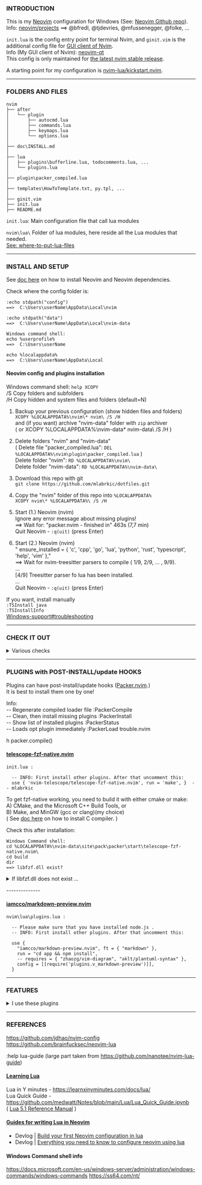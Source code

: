 
### INTRODUCTION

This is my [Neovim](https://neovim.io) configuration for Windows (See: [Neovim Github repo](https://github.com/neovim/neovim)).  
Info:  [neovim/projects](https://github.com/neovim/neovim/projects?type=classic)  ==>  @bfredl, @tjdevries, @mfussenegger, @folke, ...


`init.lua` is the config entry point for terminal Nvim,
and `ginit.vim` is the additional config file for [GUI client of Nvim](https://github.com/neovim/neovim/wiki/Related-projects#gui).  
Info (My GUI client of Nvim): [neovim-qt](https://github.com/equalsraf/neovim-qt)  
This config is only maintained for [the latest nvim stable release](https://github.com/neovim/neovim/releases/tag/stable).  

A starting point for my configuration is [nvim-lua/kickstart.nvim](https://github.com/nvim-lua/kickstart.nvim).  

---

### FOLDERS AND FILES

```
nvim
├── after
│   └── plugin
│       ├── autocmd.lua
│       ├── commands.lua
│       ├── keymaps.lua
│       └── options.lua
│
├── doc\INSTALL.md
│
├── lua
│   ├── plugins\bufferline.lua, todocomments.lua, ...
│   └── plugins.lua
│
├── plugin\packer_compiled.lua
│
├── templates\HowToTemplate.txt, py.tpl, ...
│
├── ginit.vim
├── init.lua
├── README.md

```


`init.lua`: Main configuration file that call lua modules  

`nvim\lua\` Folder of lua modules, here reside all the Lua modules that needed.  
[See: where-to-put-lua-files](https://github.com/nanotee/nvim-lua-guide#where-to-put-lua-files)


---

### INSTALL AND SETUP

See [doc here](nvim/doc/INSTALL.md) on how to install Neovim and Neovim dependencies.

Check where the config folder is:
```
:echo stdpath("config")
==>  C:\Users\userName\AppData\Local\nvim

:echo stdpath("data")
==>  C:\Users\userName\AppData\Local\nvim-data

Windows command shell:
echo %userprofile%
==>  C:\Users\userName

echo %localappdata%
==>  C:\Users\userName\AppData\Local
```

#### Neovim config and plugins installation

Windows command shell:  `help XCOPY`  
/S    Copy folders and subfolders  
/H    Copy hidden and system files and folders (default=N)

1. Backup your previous configuration (show hidden files and folders)  
`XCOPY %LOCALAPPDATA%\nvim\* nvim\ /S /H`  
and (if you want) archive "nvim-data" folder with `zip` archiver  
( or XCOPY %LOCALAPPDATA%\nvim-data\* nvim-data\ /S /H )

2. Delete folders "nvim" and "nvim-data"  
( Delete file "packer_compiled.lua":  `DEL %LOCALAPPDATA%\nvim\plugin\packer_compiled.lua` )  
Delete folder "nvim":  `RD %LOCALAPPDATA%\nvim\`  
Delete folder "nvim-data":  `RD %LOCALAPPDATA%\nvim-data\`  

3. Download this repo with git  
`git clone https://github.com/mlabrkic/dotfiles.git`

4. Copy the "nvim" folder of this repo into `%LOCALAPPDATA%`  
`XCOPY nvim\* %LOCALAPPDATA%\ /S /H`  

5. Start (1.) Neovim (nvim)  
Ignore any error message about missing plugins!  
==> Wait for:   "packer.nvim - finished in" 463s (7,7 min)  
Quit Neovim -  `:q(uit)` (press Enter)

6. Start (2.) Neovim (nvim)  
"  ensure_installed = { 'c', 'cpp', 'go', 'lua', 'python', 'rust', 'typescript', 'help', 'vim' },"  
==> Wait for nvim-treesitter parsers to compile ( 1/9, 2/9, ... , 9/9).  
...  
[4/9] Treesitter parser fo lua has been installed.  
...  
Quit Neovim -  `:q(uit)` (press Enter)

If you want, install manually  
`:TSInstall java`  
`:TSInstallInfo`  
[Windows-support#troubleshooting](https://github.com/nvim-treesitter/nvim-treesitter/wiki/Windows-support#troubleshooting)  


---

### CHECK IT OUT

<details>
<summary>Various checks</summary>

#### LSP check

Open a source file of one of the supported languages with Neovim, and run command "LspInfo" for testing the LSP support.  
`:LspInfo`

#### Keymaps check

```
:echo mapcheck('<F4>', 'n')
:echo hasmapto('set relativenumber!<CR>', 'n')
```

#### Configuration check

Open nvim and run command "checkhealth", you should not see any error in the output (except for the one related to the Python 2 interpreter if don't have it):  
`:checkhealth`

</details>


---

### PLUGINS with POST-INSTALL/update HOOKS

Plugins can have post-install/update hooks ([Packer.nvim](https://github.com/wbthomason/packer.nvim).)  
It is best to install them one by one!

Info:  
-- Regenerate compiled loader file  :PackerCompile  
-- Clean, then install missing plugins  :PackerInstall  
-- Show list of installed plugins  :PackerStatus  
-- Loads opt plugin immediately :PackerLoad trouble.nvim

h packer.compile()



#### [telescope-fzf-native.nvim](https://github.com/nvim-telescope/telescope-fzf-native.nvim)  

```
init.lua :

  -- INFO: First install other plugins. After that uncomment this:
  use { 'nvim-telescope/telescope-fzf-native.nvim', run = 'make', }  -- mlabrkic
```
To get fzf-native working, you need to build it with either cmake or make:  
A) CMake, and the Microsoft C++ Build Tools, or  
B) Make, and MinGW (gcc or clang)(my choice)  
( See [doc here](nvim/doc/INSTALL.md#6-c-compiler) on how to install C compiler. )

Check this after installation:  
```
Windows Command shell:
cd %LOCALAPPDATA%\nvim-data\site\pack\packer\start\telescope-fzf-native.nvim\
cd build
dir
==> libfzf.dll exist?
```

<details>
<summary>If libfzf.dll does not exist ...</summary>

.  
A)
Check for "make" (in Neovim):  
:echo executable("make")  
or  
:lua print(vim.fn.executable('make'))

```
Windows Command shell:
make -v
make -h
```

B)
If you have "make":
```
Windows Command shell:
cd %LOCALAPPDATA%\nvim-data\site\pack\packer\start\telescope-fzf-native.nvim\
dir

make
```

C)
If you don't have a "make":
```
Windows Command shell:
cd %LOCALAPPDATA%\nvim-data\site\pack\packer\start\telescope-fzf-native.nvim\

mkdir build
gcc -O3 -Wall -Werror -fpic -std=gnu99 -shared src/fzf.c -o build/libfzf.dll

-->
telescope-fzf-native.nvim\build\libfzf.dll
```

</details>


\--------------

#### [iamcco/markdown-preview.nvim](https://github.com/iamcco/markdown-preview.nvim)

```
nvim\lua\plugins.lua :

  -- Please make sure that you have installed node.js .
  -- INFO: First install other plugins. After that uncomment this:

  use {
    "iamcco/markdown-preview.nvim", ft = { "markdown" },
    run = "cd app && npm install",
    -- requires = { "zhaozg/vim-diagram", "aklt/plantuml-syntax" },
    config = [[require('plugins.v_markdown-preview')]],
  }
```


---

### FEATURES

<details>
<summary>I use these plugins</summary>

+ Plugin management via [Packer.nvim](https://github.com/wbthomason/packer.nvim).
+ Code, snippet, word auto-completion via [nvim-cmp](https://github.com/hrsh7th/nvim-cmp).
+ Language server protocol (LSP) support via [nvim-lspconfig](https://github.com/neovim/nvim-lspconfig).
+ Git integration via [vim-fugitive](https://github.com/tpope/vim-fugitive).
+ [gitsigns](https://github.com/lewis6991/gitsigns.nvim) - Super fast git decorations implemented purely in lua/teal
+ Smarter and faster matching pair management (add, replace or delete) via [vim-sandwich](https://github.com/machakann/vim-sandwich).
+ Fast buffer jump via [hop.nvim](https://github.com/phaazon/hop.nvim).
+ Beautiful statusline via [lualine.nvim](https://github.com/nvim-lualine/lualine.nvim).
+ Show search index and count with [nvim-hlslens](https://github.com/kevinhwang91/nvim-hlslens).
+ Command line auto-completion via [wilder.nvim](https://github.com/gelguy/wilder.nvim).
+ Code highlighting via [nvim-treesitter](https://github.com/nvim-treesitter/nvim-treesitter).
+ Markdown writing and previewing via [vim-markdown](https://github.com/preservim/vim-markdown) and [markdown-preview.nvim](https://github.com/iamcco/markdown-preview.nvim).
+ [LuaSnip](https://github.com/L3MON4D3/LuaSnip) - Snippet Engine for Neovim written in Lua
+ [indentBlankline](https://github.com/lukas-reineke/indent-blankline.nvim) - Adds indentation guides to all lines (including empty lines)
+ [nvim-autopairs](https://github.com/windwp/nvim-autopairs) - A super powerful autopairs for Neovim
+ ......

</details>

---

### REFERENCES

https://github.com/jdhao/nvim-config  
https://github.com/brainfucksec/neovim-lua  

:help lua-guide  (large part taken from https://github.com/nanotee/nvim-lua-guide)


#### [Learning Lua](https://github.com/nanotee/nvim-lua-guide#learning-lua)

Lua in Y minutes - https://learnxinyminutes.com/docs/lua/  
Lua Quick Guide - https://github.com/medwatt/Notes/blob/main/Lua/Lua_Quick_Guide.ipynb  
( [Lua 5.1 Reference Manual](https://www.lua.org/manual/5.1/) )  


#### [Guides for writing Lua in Neovim](https://github.com/nanotee/nvim-lua-guide#existing-tutorials-for-writing-lua-in-neovim)

+ Devlog | [Build your first Neovim configuration in lua](https://vonheikemen.github.io/devlog/tools/build-your-first-lua-config-for-neovim/)  
+ Devlog | [Everything you need to know to configure neovim using lua](https://vonheikemen.github.io/devlog/tools/configuring-neovim-using-lua/)  


#### Windows Command shell info

https://docs.microsoft.com/en-us/windows-server/administration/windows-commands/windows-commands
https://ss64.com/nt/


